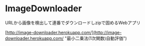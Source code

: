 # ImageDownloader

URLから画像を検出して連番でダウンロードしzipで固めるWebアプリ

[http://image-downloader.herokuapp.com/](http://image-downloader.herokuapp.com/ "最小二乗法(1次関数)自動評価")